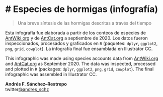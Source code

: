 # # Especies de hormigas (infografía)
> Una breve síntesis de las hormigas descritas a través del tiempo
 
Esta infografía fue elaborada a partir de los conteos de especies de [AntWiki.org](https://www.antwiki.org/wiki/Species_Accounts) y de [AntCat.org](https://antcat.org/) a septiembre de 2020. Los datos fueron inspeccionados, procesados y graficados en `R` (paquetes: `dplyr`, `ggplot2`, `png`, `grid`, `cowplot`). La infografía final fue ensamblada en Illustrator CC. 

This infographic was made using species accounts data from [AntWiki.org](https://www.antwiki.org/wiki/Species_Accounts) and [AntCat.org](https://antcat.org/) as September 2020. The data was inspected, processed and plotted in `R` (packages: `dplyr`, `ggplot2`, `png`, `grid`, `cowplot`). The final infographic was assembled in Illustrator CC. 

**Andrés F. Sánchez–Restrepo**  
twitter[@andres_schz](https://twitter.com/andres_schz)
